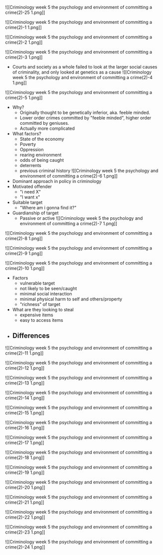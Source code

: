 ![[Criminology week 5 the psychology and environment of committing a crime(2)-25 1.png]]

![[Criminology week 5 the psychology and environment of committing a crime(2)-1 1.png]]

![[Criminology week 5 the psychology and environment of committing a crime(2)-2 1.png]]

![[Criminology week 5 the psychology and environment of committing a crime(2)-3 1.png]]
- Courts and society as a whole failed to look at the larger social causes of criminality, and only looked at genetics as a cause
![[Criminology week 5 the psychology and environment of committing a crime(2)-4 1.png]]

![[Criminology week 5 the psychology and environment of committing a crime(2)-5 1.png]]
- Why?
	- Originally thought to be genetically inferior, aka. feeble minded.
	- Lower order crimes committed by "feeble minded", higher order committed by geniuses.
	- Actually more complicated
- What factors?
	- State of the economy
	- Poverty
	- Oppression
	- rearing environment
	- odds of being caught
	- deterrents
	- previous criminal history
![[Criminology week 5 the psychology and environment of committing a crime(2)-6 1.png]]
- Dominant approach in policy in criminology
- Motivated offender
	- "i need X"
	- "I want x"
- Suitable target
	- "Where am i gonna find it?"
- Guardianship of target
	- Passive or active
![[Criminology week 5 the psychology and environment of committing a crime(2)-7 1.png]]

![[Criminology week 5 the psychology and environment of committing a crime(2)-8 1.png]]

![[Criminology week 5 the psychology and environment of committing a crime(2)-9 1.png]]

![[Criminology week 5 the psychology and environment of committing a crime(2)-10 1.png]]
- Factors
	- vulnerable target
	- not likely to be seen/caught
	- minimal social interaction
	- minimal physical harm to self and others/property
	- "richness" of target
- What are they looking to steal
	- expensive items
	- easy to access items
- Differences
	- 
![[Criminology week 5 the psychology and environment of committing a crime(2)-11 1.png]]

![[Criminology week 5 the psychology and environment of committing a crime(2)-12 1.png]]

![[Criminology week 5 the psychology and environment of committing a crime(2)-13 1.png]]

![[Criminology week 5 the psychology and environment of committing a crime(2)-14 1.png]]

![[Criminology week 5 the psychology and environment of committing a crime(2)-15 1.png]]

![[Criminology week 5 the psychology and environment of committing a crime(2)-16 1.png]]

![[Criminology week 5 the psychology and environment of committing a crime(2)-17 1.png]]

![[Criminology week 5 the psychology and environment of committing a crime(2)-18 1.png]]

![[Criminology week 5 the psychology and environment of committing a crime(2)-19 1.png]]

![[Criminology week 5 the psychology and environment of committing a crime(2)-20 1.png]]

![[Criminology week 5 the psychology and environment of committing a crime(2)-21 1.png]]

![[Criminology week 5 the psychology and environment of committing a crime(2)-22 1.png]]

![[Criminology week 5 the psychology and environment of committing a crime(2)-23 1.png]]

![[Criminology week 5 the psychology and environment of committing a crime(2)-24 1.png]]